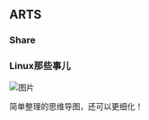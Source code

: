 ## ARTS

### Share

### Linux那些事儿

![图片](https://uploader.shimo.im/f/TqijQ1bswg8FbGKK.png!thumbnail)

简单整理的思维导图，还可以更细化！


